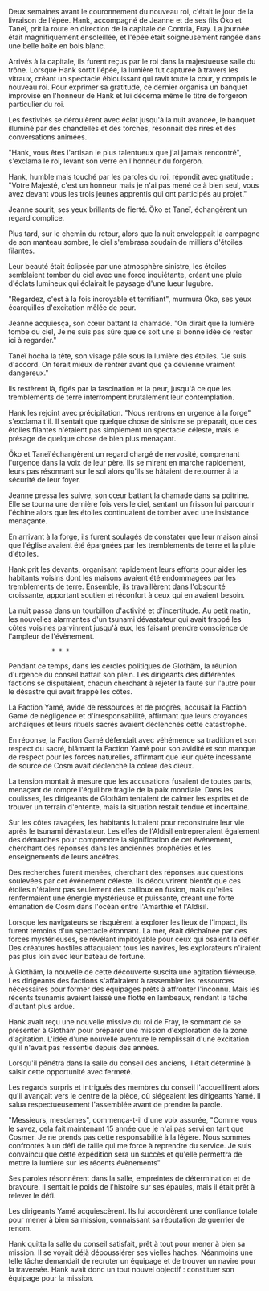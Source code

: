 Deux semaines avant le couronnement du nouveau roi, c'était le jour de la livraison de l'épée. Hank, accompagné de Jeanne et de ses fils Öko et Taneï, prit la route en direction de la capitale de Contria, Fray. La journée était magnifiquement ensoleillée, et l'épée était soigneusement rangée dans une belle boîte en bois blanc.

Arrivés à la capitale, ils furent reçus par le roi dans la majestueuse salle du trône. Lorsque Hank sortit l'épée, la lumière fut capturée à travers les vitraux, créant un spectacle éblouissant qui ravit toute la cour, y compris le nouveau roi. Pour exprimer sa gratitude, ce dernier organisa un banquet improvisé en l'honneur de Hank et lui décerna même le titre de forgeron particulier du roi.

Les festivités se déroulèrent avec éclat jusqu'à la nuit avancée, le banquet illuminé par des chandelles et des torches, résonnait des rires et des conversations animées.

"Hank, vous êtes l'artisan le plus talentueux que j'ai jamais rencontré", s'exclama le roi, levant son verre en l'honneur du forgeron.

Hank, humble mais touché par les paroles du roi, répondit avec gratitude : "Votre Majesté, c'est un honneur mais je n'ai pas mené ce à bien seul, vous avez devant vous les trois jeunes apprentis qui ont participés au projet."

Jeanne sourit, ses yeux brillants de fierté.
Öko et Taneï, échangèrent un regard complice.


Plus tard, sur le chemin du retour, alors que la nuit enveloppait la campagne de son manteau sombre, le ciel s'embrasa soudain de milliers d'étoiles filantes.

Leur beauté était éclipsée par une atmosphère sinistre, les étoiles semblaient tomber du ciel avec une force inquiétante, créant une pluie d'éclats lumineux qui éclairait le paysage d'une lueur lugubre.

"Regardez, c'est à la fois incroyable et terrifiant", murmura Öko, ses yeux écarquillés d'excitation mêlée de peur.

Jeanne acquiesça, son cœur battant la chamade. "On dirait que la lumière tombe du ciel, Je ne suis pas sûre que ce soit une si bonne idée de rester ici à regarder."

Taneï hocha la tête, son visage pâle sous la lumière des étoiles. "Je suis d'accord. On ferait mieux de rentrer avant que ça devienne vraiment dangereux."

Ils restèrent là, figés par la fascination et la peur, jusqu'à ce que les tremblements de terre interrompent brutalement leur contemplation. 

Hank les rejoint avec précipitation. "Nous rentrons en urgence à la forge" s'exclama t'il.
Il sentait que quelque chose de sinistre se préparait, que ces étoiles filantes n'étaient pas simplement un spectacle céleste, mais le présage de quelque chose de bien plus menaçant.

Öko et Taneï échangèrent un regard chargé de nervosité, comprenant l'urgence dans la voix de leur père. Ils se mirent en marche rapidement, leurs pas résonnant sur le sol alors qu'ils se hâtaient de retourner à la sécurité de leur foyer.

Jeanne pressa les suivre, son cœur battant la chamade dans sa poitrine. Elle se tourna une dernière fois vers le ciel, sentant un frisson lui parcourir l'échine alors que les étoiles continuaient de tomber avec une insistance menaçante.

En arrivant à la forge, ils furent soulagés de constater que leur maison ainsi que l'église  avaient été épargnées par les tremblements de terre et la pluie d'étoiles. 

Hank prit les devants, organisant rapidement leurs efforts pour aider les habitants voisins dont les maisons avaient été endommagées par les tremblements de terre. Ensemble, ils travaillèrent dans l'obscurité croissante, apportant soutien et réconfort à ceux qui en avaient besoin.

La nuit passa dans un tourbillon d'activité et d'incertitude. Au petit matin, les nouvelles alarmantes d'un tsunami dévastateur qui avait frappé les côtes voisines parvinrent jusqu'à eux, les faisant prendre conscience de l'ampleur de l'évènement. 


				* * *

Pendant ce temps, dans les cercles politiques de Glothäm, la réunion d'urgence du conseil battait son plein. Les dirigeants des différentes factions se disputaient, chacun cherchant à rejeter la faute sur l'autre pour le désastre qui avait frappé les côtes.

La Faction Yamé, avide de ressources et de progrès, accusait la Faction Gamé de négligence et d'irresponsabilité, affirmant que leurs croyances archaïques et leurs rituels sacrés avaient déclenchés cette catastrophe.

En réponse, la Faction Gamé défendait avec véhémence sa tradition et son respect du sacré, blâmant la Faction Yamé pour son avidité et son manque de respect pour les forces naturelles, affirmant que leur quête incessante de source de Cosm avait déclenché la colère des dieux.

La tension montait à mesure que les accusations fusaient de toutes parts, menaçant de rompre l'équilibre fragile de la paix mondiale. Dans les coulisses, les dirigeants de Glothäm tentaient de calmer les esprits et de trouver un terrain d'entente, mais la situation restait tendue et incertaine.

 Sur les côtes ravagées, les habitants luttaient pour reconstruire leur vie après le tsunami dévastateur. Les elfes de l'Aldisil entreprenaient également des démarches pour comprendre la signification de cet événement, cherchant des réponses dans les anciennes prophéties et les enseignements de leurs ancêtres.

Des recherches furent menées, cherchant des réponses aux questions soulevées par cet événement céleste. Ils découvrirent bientôt que ces étoiles n'étaient pas seulement des cailloux en fusion, mais qu'elles renfermaient une énergie mystérieuse et puissante, créant une forte émanation de Cosm dans l'océan entre l'Amarthie et l'Aldisil.

Lorsque les navigateurs se risquèrent à explorer les lieux de l'impact, ils furent témoins d'un spectacle étonnant. La mer, était déchaînée par des forces mystérieuses, se révélant impitoyable pour ceux qui osaient la défier.
Des créatures hostiles attaquaient tous les navires, les explorateurs n'iraient pas plus loin avec leur bateau de fortune.

À Glothäm, la nouvelle de cette découverte suscita une agitation fiévreuse. Les dirigeants des factions s'affairaient à rassembler les ressources nécessaires pour former des équipages prêts à affronter l'inconnu. Mais les récents tsunamis avaient laissé une flotte en lambeaux, rendant la tâche d'autant plus ardue.


Hank avait reçu une nouvelle missive du roi de Fray, le sommant de se présenter à Glothäm pour préparer une mission d'exploration de la zone d'agitation. L'idée d'une nouvelle aventure le remplissait d'une excitation qu'il n'avait pas ressentie depuis des années.

Lorsqu'il pénétra dans la salle du conseil des anciens, il était déterminé à saisir cette opportunité avec fermeté.

Les regards surpris et intrigués des membres du conseil l'accueillirent alors qu'il avançait vers le centre de la pièce, où siégeaient les dirigeants Yamé. Il salua respectueusement l'assemblée avant de prendre la parole.

"Messieurs, mesdames", commença-t-il d'une voix assurée, "Comme vous le savez, cela fait maintenant 15 année que je n'ai pas servi en tant que Cosmer. Je ne prends pas cette responsabilité à la légère. Nous sommes confrontés à un défi de taille qui me force à reprendre du service. Je suis convaincu que cette expédition sera un succès et qu'elle permettra de mettre la lumière sur les récents évènements"

Ses paroles résonnèrent dans la salle, empreintes de détermination et de bravoure. Il sentait le poids de l'histoire sur ses épaules, mais il était prêt à relever le défi.

Les dirigeants Yamé acquiescèrent. Ils lui accordèrent une confiance totale pour mener à bien sa mission, connaissant sa réputation de guerrier de renom.

Hank quitta la salle du conseil satisfait, prêt à tout pour mener à bien sa mission. 
Il se voyait déjà dépoussiérer ses vielles haches. Néanmoins une telle tâche demandait de recruter un équipage et de trouver un navire pour la traversée. Hank avait donc un tout nouvel objectif : constituer son équipage pour la mission.